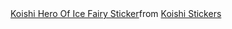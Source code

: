 <div class="tenor-gif-embed" data-postid="7017029053423103128" data-share-method="host" data-aspect-ratio="0.726908" data-width="100%"><a href="https://tenor.com/view/koishi-hero-of-ice-fairy-touhou-gif-7017029053423103128">Koishi Hero Of Ice Fairy Sticker</a>from <a href="https://tenor.com/search/koishi-stickers">Koishi Stickers</a></div> <script type="text/javascript" async src="https://tenor.com/embed.js"></script>
